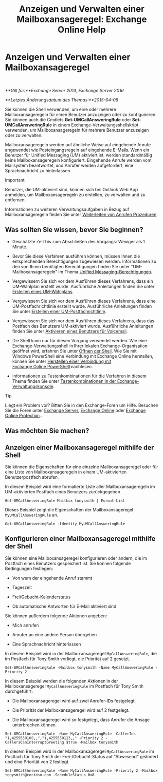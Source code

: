 ﻿---
title: 'Anzeigen und Verwalten einer Mailboxansageregel: Exchange Online Help'
TOCTitle: Anzeigen und Verwalten einer Mailboxansageregel
ms:assetid: de6d9fa1-7878-49a9-bddb-e3317d94f4d8
ms:mtpsurl: https://technet.microsoft.com/de-de/library/Dn140251(v=EXCHG.150)
ms:contentKeyID: 54651515
ms.date: 05/23/2018
mtps_version: v=EXCHG.150
ms.translationtype: MT
---

# Anzeigen und Verwalten einer Mailboxansageregel

 

_**Gilt für:**Exchange Server 2013, Exchange Server 2016_

_**Letztes Änderungsdatum des Themas:**2015-04-08_

Sie können die Shell verwenden, um eine oder mehrere Mailboxansageregeln für einen Benutzer anzuzeigen oder zu konfigurieren. Sie können auch die Cmdlets **Get-UMCallAnsweringRule** oder **Set-UMCallAnsweringRule** in einem Exchange-Verwaltungsshellskript verwenden, um Mailboxansageregeln für mehrere Benutzer anzuzeigen oder zu verwalten.

Mailboxansageregeln werden auf ähnliche Weise auf eingehende Anrufe angewendet wie Posteingangsregeln auf eingehende E-Mails. Wenn ein Benutzer für Unified Messaging (UM) aktiviert ist, werden standardmäßig keine Mailboxansageregeln konfiguriert. Eingehende Anrufe werden vom Mailsystem beantwortet, und Anrufer werden aufgefordert, eine Sprachnachricht zu hinterlassen.


> [!IMPORTANT]
> Benutzer, die UM-aktiviert sind, können sich bei Outlook Web App anmelden, um Mailboxansageregeln zu erstellen, zu verwalten und zu entfernen.



Informationen zu weiteren Verwaltungsaufgaben in Bezug auf Mailboxansageregeln finden Sie unter [Weiterleiten von Anrufen Prozeduren](forwarding-calls-procedures-exchange-2013-help.md).

## Was sollten Sie wissen, bevor Sie beginnen?

  - Geschätzte Zeit bis zum Abschließen des Vorgangs: Weniger als 1 Minute.

  - Bevor Sie diese Verfahren ausführen können, müssen Ihnen die entsprechenden Berechtigungen zugewiesen werden. Informationen zu den von Ihnen benötigten Berechtigungen finden Sie unter "UM-Mailboxansageregeln" im Thema [Unified Messaging-Berechtigungen](unified-messaging-permissions-exchange-2013-help.md).

  - Vergewissern Sie sich vor dem Ausführen dieses Verfahrens, dass ein UM-Wählplan erstellt wurde. Ausführliche Anleitungen finden Sie unter [Erstellen eines UM-Wählplans](create-a-um-dial-plan-exchange-2013-help.md).

  - Vergewissern Sie sich vor dem Ausführen dieses Verfahrens, dass eine UM-Postfachrichtlinie erstellt wurde. Ausführliche Anleitungen finden Sie unter [Erstellen einer UM-Postfachrichtlinie](create-a-um-mailbox-policy-exchange-2013-help.md).

  - Vergewissern Sie sich vor dem Ausführen dieses Verfahrens, dass das Postfach des Benutzers UM-aktiviert wurde. Ausführliche Anleitungen finden Sie unter [Aktivieren eines Benutzers für Voicemail](enable-a-user-for-voice-mail-exchange-2013-help.md).

  - Die Shell kann nur für diesen Vorgang verwendet werden. Wie eine Exchange-Verwaltungsshell in Ihrer lokalen Exchange-Organisation geöffnet wird, erfahren Sie unter [Öffnen der Shell](https://technet.microsoft.com/de-de/library/dd638134\(v=exchg.150\)). Wie Sie mit Windows PowerShell eine Verbindung mit Exchange Online herstellen, können Sie unter [Herstellen einer Verbindung mit Exchange Online PowerShell](https://go.microsoft.com/fwlink/p/?linkid=396554) nachlesen.

  - Informationen zu Tastenkombinationen für die Verfahren in diesem Thema finden Sie unter [Tastenkombinationen in der Exchange-Verwaltungskonsole](keyboard-shortcuts-in-the-exchange-admin-center-exchange-online-protection-help.md).


> [!TIP]
> Liegt ein Problem vor? Bitten Sie in den Exchange-Foren um Hilfe. Besuchen Sie die Foren unter <A href="https://go.microsoft.com/fwlink/p/?linkid=60612">Exchange Server</A>, <A href="https://go.microsoft.com/fwlink/p/?linkid=267542">Exchange Online</A> oder <A href="https://go.microsoft.com/fwlink/p/?linkid=285351">Exchange Online Protection</A>..



## Was möchten Sie machen?

## Anzeigen einer Mailboxansageregel mithilfe der Shell

Sie können die Eigenschaften für eine einzelne Mailboxansageregel oder für eine Liste von Mailboxansageregeln in einem UM-aktivierten Benutzerpostfach abrufen.

In diesem Beispiel wird eine formatierte Liste aller Mailboxansageregeln im UM-aktivierten Postfach eines Benutzers zurückgegeben.

    Get-UMCallAnsweringRule-Mailbox tonysmith | Format-List

Dieses Beispiel zeigt die Eigenschaften der Mailboxansageregel `MyUMCallAnsweringRule` an.

    Get-UMCallAnsweringRule -Identity MyUMCallAnsweringRule

## Konfigurieren einer Mailboxansageregel mithilfe der Shell

Sie können eine Mailboxansageregel konfigurieren oder ändern, die im Postfach eines Benutzers gespeichert ist. Sie können folgende Bedingungen festlegen:

  - Von wem der eingehende Anruf stammt

  - Tageszeit

  - Frei/Gebucht-Kalenderstatus

  - Ob automatische Antworten für E-Mail aktiviert sind

Sie können außerdem folgende Aktionen angeben:

  - Mich anrufen

  - Anrufer an eine andere Person übergeben

  - Eine Sprachnachricht hinterlassen

In diesem Beispiel wird in der Mailboxansageregel `MyCallAnsweringRule`, die im Postfach für Tony Smith vorliegt, die Priorität auf 2 gesetzt.

    Set-UMCallAnsweringRule -Mailbox tonysmith -Name MyCallAnsweringRule -Priority 2

In diesem Beispiel werden die folgenden Aktionen in der Mailboxansageregel `MyCallAnsweringRule` im Postfach für Tony Smith durchgeführt:

  - Die Mailboxansageregel wird auf zwei Anrufer-IDs festgelegt.

  - Die Priorität der Mailboxansageregel wird auf 2 festgelegt.

  - Die Mailboxansageregel wird so festgelegt, dass Anrufer die Ansage unterbrechen können.

<!-- end list -->

    Set-UMCallAnsweringRule -Name MyCallAnsweringRule -CallerIds "1,4255550100,,","1,4255550123,," -Priority 2 -CallersCanInterruptGreeting $true -Mailbox tonysmith

In diesem Beispiel wird in der Mailboxansageregel `MyCallAnsweringRule` im Postfach für Tony Smith der Frei-/Gebucht-Status auf "Abwesend" geändert und eine Priorität von 2 festlegt.

    Set-UMCallAnsweringRule -Name MyCallAnsweringRule -Priority 2 -Mailbox tonysmith@contoso.com -ScheduleStatus 0x8

